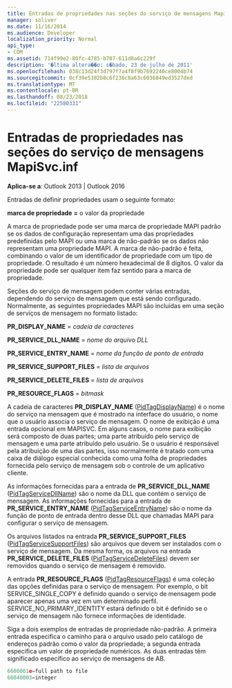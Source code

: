 ```yaml
---
title: Entradas de propriedades nas seções do serviço de mensagens MapiSvc.inf
manager: soliver
ms.date: 11/16/2014
ms.audience: Developer
localization_priority: Normal
api_type:
- COM
ms.assetid: 714f99e2-80fc-4785-b707-611d8a6c229f
description: '�ltima altera��o: s�bado, 23 de julho de 2011'
ms.openlocfilehash: 038c13d24f3d797f7a4f8f9b7692240ce8004b74
ms.sourcegitcommit: 0cf39e5382b8c6f236c8a63c6036849ed3527ded
ms.translationtype: MT
ms.contentlocale: pt-BR
ms.lasthandoff: 08/23/2018
ms.locfileid: "22580331"
---
```

# <a name="property-entries-in-mapisvcinf-message-service-sections"></a>Entradas de propriedades nas seções do serviço de mensagens MapiSvc.inf

  
  
**Aplica-se a**: Outlook 2013 | Outlook 2016 
  
Entradas de definir propriedades usam o seguinte formato:
  
 **marca de propriedade** **=** o valor da propriedade 
  
A marca de propriedade pode ser uma marca de propriedade MAPI padrão se os dados de configuração representam uma das propriedades predefinidas pelo MAPI ou uma marca de não-padrão se os dados não representam uma propriedade MAPI. A marca de não-padrão é feita, combinando o valor de um identificador de propriedade com um tipo de propriedade. O resultado é um número hexadecimal de 8 dígitos. O valor da propriedade pode ser qualquer item faz sentido para a marca de propriedade. 
  
Seções do serviço de mensagem podem conter várias entradas, dependendo do serviço de mensagem que está sendo configurado. Normalmente, as seguintes propriedades MAPI são incluídas em uma seção de serviços de mensagem no formato listado:
  
 **PR_DISPLAY_NAME** =  _cadeia de caracteres_
  
 **PR_SERVICE_DLL_NAME** =  _nome do arquivo DLL_
  
 **PR_SERVICE_ENTRY_NAME** =  _nome da função de ponto de entrada_
  
 **PR_SERVICE_SUPPORT_FILES** =  _lista de arquivos_
  
 **PR_SERVICE_DELETE_FILES** =  _lista de arquivos_
  
 **PR_RESOURCE_FLAGS** =  _bitmask_
  
A cadeia de caracteres **PR_DISPLAY_NAME** ([PidTagDisplayName](pidtagdisplayname-canonical-property.md)) é o nome do serviço na mensagem que é mostrado na interface do usuário, o nome que o usuário associa o serviço de mensagem. O nome de exibição é uma entrada opcional em MAPISVC. Em alguns casos, o nome para exibição será composto de duas partes; uma parte atribuído pelo serviço de mensagem e uma parte atribuído pelo usuário. Se o usuário é responsável pela atribuição de uma das partes, isso normalmente é tratado com uma caixa de diálogo especial conhecida como uma folha de propriedades fornecida pelo serviço de mensagem sob o controle de um aplicativo cliente. 
  
As informações fornecidas para a entrada de **PR_SERVICE_DLL_NAME** ([PidTagServiceDllName](pidtagservicedllname-canonical-property.md)) são o nome da DLL que contém o serviço de mensagem. As informações fornecidas para a entrada de **PR_SERVICE_ENTRY_NAME** ([PidTagServiceEntryName](pidtagserviceentryname-canonical-property.md)) são o nome da função de ponto de entrada dentro desse DLL que chamadas MAPI para configurar o serviço de mensagem. 
  
Os arquivos listados na entrada **PR_SERVICE_SUPPORT_FILES** ([PidTagServiceSupportFiles](pidtagservicesupportfiles-canonical-property.md)) são arquivos que devem ser instalados com o serviço de mensagem. Da mesma forma, os arquivos na entrada **PR_SERVICE_DELETE_FILES** ([PidTagServiceDeleteFiles](pidtagservicedeletefiles-canonical-property.md)) devem ser removidos quando o serviço de mensagem é removido. 
  
A entrada **PR_RESOURCE_FLAGS** ([PidTagResourceFlags](pidtagresourceflags-canonical-property.md)) é uma coleção das opções definidas para o serviço de mensagem. Por exemplo, o bit SERVICE_SINGLE_COPY é definido quando o serviço de mensagem pode aparecer apenas uma vez em um determinado perfil. SERVICE_NO_PRIMARY_IDENTITY estará definido o bit é definido se o serviço de mensagem não fornece informações de identidade. 
  
Siga a dois exemplos de entradas de propriedade não-padrão. A primeira entrada especifica o caminho para o arquivo usado pelo catálogo de endereços padrão como o valor da propriedade; a segunda entrada especifica um valor de propriedade numéricos. As duas entradas têm significado específico ao serviço de mensagens de AB.
  
```cpp
6600001e=full path to file
66040003=integer

```


